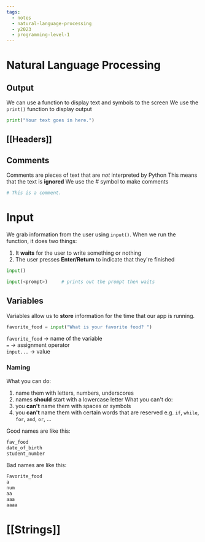 ```yaml
---
tags:
  - notes
  - natural-language-processing
  - y2023
  - programming-level-1
---
```

# Natural Language Processing
## Output
We can use a function to display text and symbols to the screen
We use the `print()` function to display output

```python
print("Your text goes in here.")
```

## [[Headers]]

## Comments
Comments are pieces of text that are *not* interpreted by Python
This means that the text is **ignored**
We use the # symbol to make comments

```python
# This is a comment.
```

# Input
We grab information from the user using `input()`.
When we run the function, it does two things:
1. It **waits** for the user to write something or nothing
2. The user presses **Enter/Return** to indicate that they're finished

```python
input()

input(<prompt>)     # prints out the prompt then waits
```

## Variables
Variables allow us to **store** information for the time that our app is running.

```python
favorite_food = input("What is your favorite food? ")
```
`favorite_food` -> name of the variable  
`=` -> assignment operator  
`input...` -> value  

### Naming
What you can do:
1. name them with letters, numbers, underscores
2. names **should** start with a lowercase letter
What you can't do:
1. you **can't** name them with spaces or symbols
2. you **can't** name them with certain words that are reserved
	e.g. `if`, `while`, `for`, `and`, `or`, ...

Good names are like this:
```python
fav_food
date_of_birth
student_number
```

Bad names are like this:
```python
Favorite_food
a
num
aa
aaa
aaaa
```
# [[Strings]]
